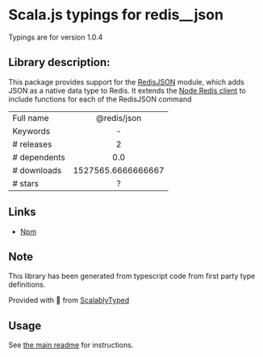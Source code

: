 
# Scala.js typings for redis__json

Typings are for version 1.0.4

## Library description:
This package provides support for the [RedisJSON](https://redisjson.io) module, which adds JSON as a native data type to Redis.  It extends the [Node Redis client](https://github.com/redis/node-redis) to include functions for each of the RedisJSON command

|                    |                 |
| ------------------ | :-------------: |
| Full name          | @redis/json |
| Keywords           | - |
| # releases         | 2 |
| # dependents       | 0.0 |
| # downloads        | 1527565.6666666667 |
| # stars            | ? |

## Links
- [Npm](https://www.npmjs.com/package/%40redis%2Fjson)
    


## Note
This library has been generated from typescript code from first party type definitions.

Provided with :purple_heart: from [ScalablyTyped](https://github.com/oyvindberg/ScalablyTyped)

## Usage
See [the main readme](../../readme.md) for instructions.


